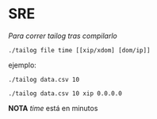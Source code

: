 # SRE

_Para correr tailog tras compilarlo_

```./tailog file time [[xip/xdom] [dom/ip]]```

ejemplo:

```./tailog data.csv 10```

```./tailog data.csv 10 xip 0.0.0.0```

 **NOTA**
_time_ está en minutos
